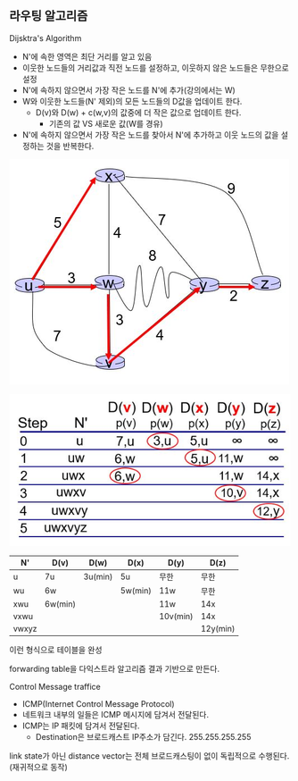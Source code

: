## 라우팅 알고리즘

Dijsktra's Algorithm
- N'에 속한 영역은 최단 거리를 알고 있음
- 이웃한 노드들의 거리값과 직전 노드를 설정하고, 이웃하지 않은 노드들은 무한으로 설정
- N'에 속하지 않으면서 가장 작은 노드를 N'에 추가(강의에서는 W)
- W와 이웃한 노드들(N' 제외)의 모든 노드들의 D값을 업데이트 한다.
    - D(v)와 D(w) + c(w,v)의 값중에 더 작은 값으로 업데이트 한다.
        - 기존의 값 VS 새로운 값(W를 경유)
- N'에 속하지 않으면서 가장 작은 노드를 찾아서 N'에 추가하고 이웃 노드의 값을 설정하는 것을 반복한다.

![3-2](./pic/3-2.JPG)

![3-3](./pic/3-3.JPG)


N' | D(v) | D(w) | D(x) | D(y) | D(z) | 
---|------|-------|------|-----|------|
u | 7u | 3u(min) | 5u | 무한 | 무한 | 
wu | 6w | | 5w(min) | 11w | 무한 |
xwu | 6w(min) | | | 11w |  14x |
vxwu | | | | 10v(min) | 14x | 
vwxyz |  |  |  | |  12y(min) |


이런 형식으로 테이블을 완성

forwarding table을 다익스트라 알고리즘 결과 기반으로 만든다.

Control Message traffice
- ICMP(Internet Control Message Protocol)
- 네트워크 내부의 일들은 ICMP 메시지에 담겨서 전달된다.
- ICMP는 IP 패킷에 담겨서 전달된다.
    - Destination은 브로드캐스트 IP주소가 담긴다. 255.255.255.255


link state가 아닌 distance vector는 전체 브로드캐스팅이 없이 독립적으로 수행된다.(재귀적으로 동작)
